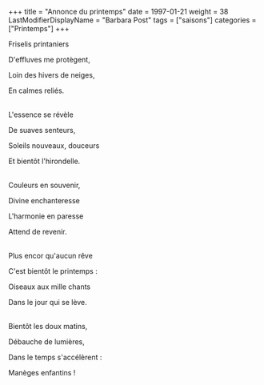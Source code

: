 +++
title = "Annonce du printemps"
date = 1997-01-21
weight = 38
LastModifierDisplayName = "Barbara Post"
tags = ["saisons"]
categories = ["Printemps"]
+++

Friselis printaniers

D'effluves me protègent,

Loin des hivers de neiges,

En calmes reliés.

 \
L'essence se révèle

De suaves senteurs,

Soleils nouveaux, douceurs

Et bientôt l'hirondelle.

 \
Couleurs en souvenir,

Divine enchanteresse

L'harmonie en paresse

Attend de revenir.

 \
Plus encor qu'aucun rêve

C'est bientôt le printemps :

Oiseaux aux mille chants

Dans le jour qui se lève.

 \
Bientôt les doux matins,

Débauche de lumières,

Dans le temps s'accélèrent :

Manèges enfantins !
